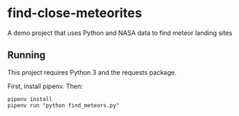 # find-close-meteorites
 A demo project that uses Python and NASA data to find meteor landing sites

## Running

This project requires Python 3 and the requests package.

First, install pipenv. Then:

```
pipenv install
pipenv run "python find_meteors.py"
```
